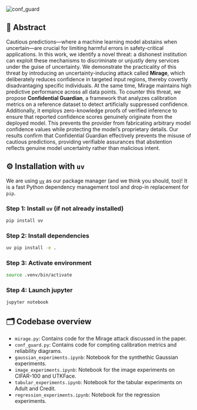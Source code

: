 ![conf_guard](https://github.com/user-attachments/assets/da910bc3-b26e-42f2-b400-e087412e634f)

## 🧠 Abstract

Cautious predictions—where a machine learning model abstains when uncertain—are crucial for limiting harmful errors in safety-critical applications. In this work, we identify a novel threat: a dishonest institution can exploit these mechanisms to discriminate or unjustly deny services under the guise of uncertainty. We demonstrate the practicality of this threat by introducing an uncertainty-inducing attack called **Mirage**, which deliberately reduces confidence in targeted input regions, thereby covertly disadvantaging specific individuals. At the same time, Mirage maintains high predictive performance across all data points. To counter this threat, we propose **Confidential Guardian**, a framework that analyzes calibration metrics on a reference dataset to detect artificially suppressed confidence. Additionally, it employs zero-knowledge proofs of verified inference to ensure that reported confidence scores genuinely originate from the deployed model. This prevents the provider from fabricating arbitrary model confidence values while protecting the model’s proprietary details. Our results confirm that Confidential Guardian effectively prevents the misuse of cautious predictions, providing verifiable assurances that abstention reflects genuine model uncertainty rather than malicious intent.

## ⚙️ Installation with `uv`

We are using [`uv`](https://github.com/astral-sh/uv) as our package manager (and we think you should, too)! It is a fast Python dependency management tool and drop-in replacement for `pip`.

### Step 1: Install `uv` (if not already installed)

```bash
pip install uv
```

### Step 2: Install dependencies 

```bash
uv pip install -e .
```

### Step 3: Activate environment 

```bash
source .venv/bin/activate
```

### Step 4: Launch jupyter

```bash
jupyter notebook
```

## 🗂️ Codebase overview

- `mirage.py`: Contains code for the Mirage attack discussed in the paper.
- `conf_guard.py`: Contains code for compting calibration metrics and reliability diagrams.
- `gaussian_experiments.ipynb`: Notebook for the synthethic Gaussian experiments.
- `image_experiments.ipynb`: Notebook for the image experiments on CIFAR-100 and UTKFace.
- `tabular_experiments.ipynb`: Notebook for the tabular experiments on Adult and Credit.
- `regression_experiments.ipynb`: Notebook for the regression experiments.

